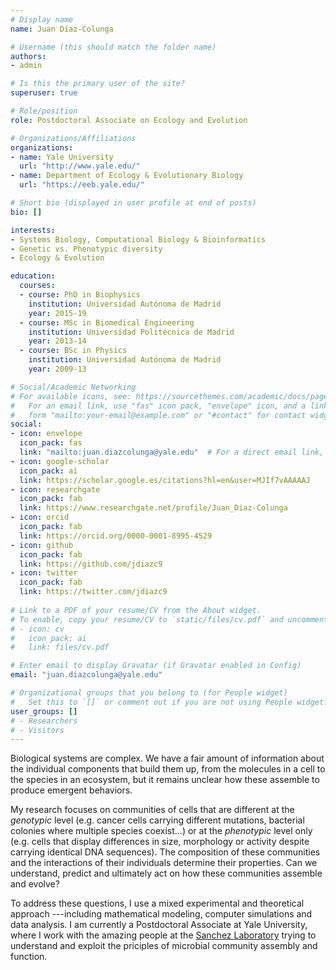 ```yaml
---
# Display name
name: Juan Díaz-Colunga

# Username (this should match the folder name)
authors:
- admin

# Is this the primary user of the site?
superuser: true

# Role/position
role: Postdoctoral Associate on Ecology and Evolution

# Organizations/Affiliations
organizations:
- name: Yale University
  url: "http://www.yale.edu/"
- name: Department of Ecology & Evolutionary Biology
  url: "https://eeb.yale.edu/"

# Short bio (displayed in user profile at end of posts)
bio: []

interests:
- Systems Biology, Computational Biology & Bioinformatics
- Genetic vs. Phenotypic diversity
- Ecology & Evolution

education:
  courses:
  - course: PhD in Biophysics
    institution: Universidad Autónoma de Madrid
    year: 2015-19
  - course: MSc in Biomedical Engineering
    institution: Universidad Politécnica de Madrid
    year: 2013-14
  - course: BSc in Physics
    institution: Universidad Autónoma de Madrid
    year: 2009-13

# Social/Academic Networking
# For available icons, see: https://sourcethemes.com/academic/docs/page-builder/#icons
#   For an email link, use "fas" icon pack, "envelope" icon, and a link in the
#   form "mailto:your-email@example.com" or "#contact" for contact widget.
social:
- icon: envelope
  icon_pack: fas
  link: "mailto:juan.diazcolunga@yale.edu"  # For a direct email link, use "mailto:test@example.org".
- icon: google-scholar
  icon_pack: ai
  link: https://scholar.google.es/citations?hl=en&user=MJIf7vAAAAAJ
- icon: researchgate
  icon_pack: fab
  link: https://www.researchgate.net/profile/Juan_Diaz-Colunga
- icon: orcid
  icon_pack: fab
  link: https://orcid.org/0000-0001-8995-4529  
- icon: github
  icon_pack: fab
  link: https://github.com/jdiazc9
- icon: twitter
  icon_pack: fab
  link: https://twitter.com/jdiazc9
  
# Link to a PDF of your resume/CV from the About widget.
# To enable, copy your resume/CV to `static/files/cv.pdf` and uncomment the lines below.
# - icon: cv
#   icon_pack: ai
#   link: files/cv.pdf

# Enter email to display Gravatar (if Gravatar enabled in Config)
email: "juan.diazcolunga@yale.edu"

# Organizational groups that you belong to (for People widget)
#   Set this to `[]` or comment out if you are not using People widget.
user_groups: []
# - Researchers
# - Visitors
---
```


Biological systems are complex. We have a fair amount of information about the individual components that build them up, from the molecules in a cell to the species in an ecosystem, but it remains unclear how these assemble to produce emergent behaviors.

My research focuses on communities of cells that are different at the *genotypic* level (e.g. cancer cells carrying different mutations, bacterial colonies where multiple species coexist...) or at the *phenotypic* level only (e.g. cells that display differences in size, morphology or activity despite carrying identical DNA sequences). The composition of these communities and the interactions of their individuals determine their properties. Can we understand, predict and ultimately act on how these communities assemble and evolve?

To address these questions, I use a mixed experimental and theoretical approach ---including mathematical modeling, computer simulations and data analysis. I am currently a Postdoctoral Associate at Yale University, where I work with the amazing people at the [Sanchez Laboratory](http://www.sanchezlaboratory.com/) trying to understand and exploit the priciples of microbial community assembly and function.



